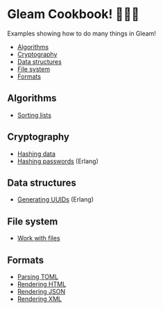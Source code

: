 # Gleam Cookbook! 👩🏾‍🍳

Examples showing how to do many things in Gleam!

- [Algorithms](#algorithms)
- [Cryptography](#cryptography)
- [Data structures](#data-structures)
- [File system](#file-system)
- [Formats](#formats)

## Algorithms

- [Sorting lists](./universal/test/algorithms/sorting_lists.gleam)

## Cryptography

- [Hashing data](./universal/test/cryptography/hashing_data.gleam)
- [Hashing passwords](./universal/test/cryptography/hashing_passwords.gleam) (Erlang)

## Data structures

- [Generating UUIDs](./erlang/test/data_structures/generating_uuids.gleam) (Erlang)

## File system

- [Work with files](./universal/test/file_system/work_with_files.gleam)

## Formats

- [Parsing TOML](./universal/test/formats/parsing_toml.gleam)
- [Rendering HTML](./universal/test/formats/rendering_html.gleam)
- [Rendering JSON](./universal/test/formats/rendering_json.gleam)
- [Rendering XML](./universal/test/formats/rendering_xml.gleam)
